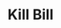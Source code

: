 ---
includes:
  
  - invoice
  
title: Kill Bill

language_tabs:
   - shell
   - java
   - ruby
   - python

search: true

---